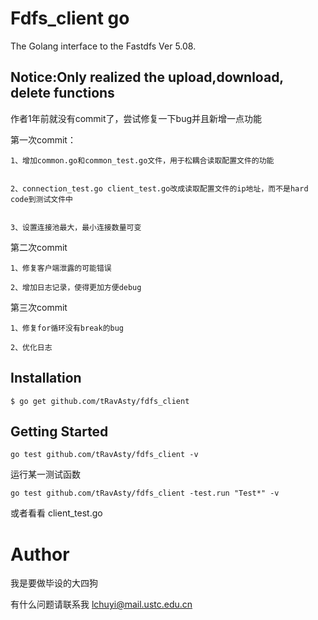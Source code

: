 # Fdfs_client go
The Golang interface to the Fastdfs Ver 5.08.
## Notice:Only realized the upload,download, delete functions
作者1年前就没有commit了，尝试修复一下bug并且新增一点功能

第一次commit：


	1、增加common.go和common_test.go文件，用于松耦合读取配置文件的功能


	2、connection_test.go client_test.go改成读取配置文件的ip地址，而不是hard code到测试文件中


	3、设置连接池最大，最小连接数量可变

第二次commit


	1、修复客户端泄露的可能错误

	2、增加日志记录，使得更加方便debug

第三次commit


	1、修复for循环没有break的bug
	
	2、优化日志


## Installation

	$ go get github.com/tRavAsty/fdfs_client
	
## Getting Started

	go test github.com/tRavAsty/fdfs_client -v

 运行某一测试函数
 
 	go test github.com/tRavAsty/fdfs_client -test.run "Test*" -v

 或者看看 client_test.go

# Author
 我是要做毕设的大四狗
 
 有什么问题请联系我 lchuyi@mail.ustc.edu.cn
